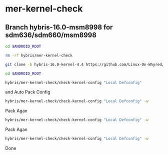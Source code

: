 # mer-kernel-check
## Branch hybris-16.0-msm8998 for sdm636/sdm660/msm8998

```bash
cd $ANDROID_ROOT
```
```bash
rm -rf hybris/mer-kernel-check
```
```bash
git clone -b hybris-16.0-kernel-4.4 https://github.com/Linux-On-Whyred/mer-kernel-check hybris/mer-kernel-check
```
```bash
cd $ANDROID_ROOT
```
```bash
hybris/mer-kernel-check/check-kernel-config "Local Defconfig"
```
and Auto Pack Config
```bash
hybris/mer-kernel-check/check-kernel-config "Local Defconfig" -w
```
Pack Agan
```bash
hybris/mer-kernel-check/check-kernel-config "Local Defconfig" -w
```
Pack Agan
```bash
hybris/mer-kernel-check/check-kernel-config "Local Defconfig" -w
```
Done

